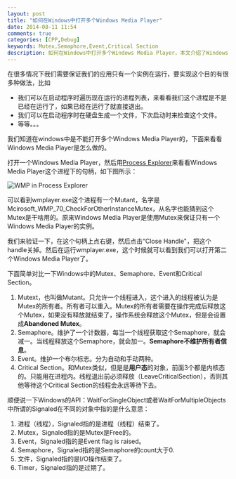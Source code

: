 ```yaml
---
layout: post
title: "如何在Windows中打开多个Windows Media Player"
date: 2014-08-11 11:54
comments: true
categories: [CPP,Debug]
keywords: Mutex,Semaphore,Event,Critical Section
description: 如何在Windows中打开多个Windows Media Player，本文介绍了Windows中的Mutex、Semaphore、Event和Critical Section的区别。
---
```


在很多情况下我们需要保证我们的应用只有一个实例在运行，要实现这个目的有很多种做法，比如
 - 我们可以在启动程序时遍历现在运行的进程列表，来看看我们这个进程是不是已经在运行了，如果已经在运行了就直接退出。
 - 我们可以在启动程序时在硬盘生成一个文件，下次启动时来检查这个文件。
 - 等等。。。

我们知道在windows中是不能打开多个Windows Media Player的，下面来看看Windows Media Player是怎么做的。

打开一个Windows Media Player，然后用[Process Explorer](http://technet.microsoft.com/en-US/sysinternals)来看看Windows Media Player这个进程下的句柄，如下图所示：

![WMP in Process Explorer](https://raw.github.com/fresky/fresky.github.io/source/images/wmp_mutex.png)

可以看到wmplayer.exe这个进程有一个Mutant，名字是Mcirosoft_WMP_70_CheckForOtherInstanceMutex，从名字也能猜到这个Mutex是干啥用的。原来Windows Media Player是使用Mutex来保证只有一个Windows Media Player的实例。

我们来验证一下，在这个句柄上点右键，然后点击“Close Handle"，把这个handle关掉。然后在运行wmplayer.exe，这个时候就可以看到我们可以打开第二个Windows Media Player了。

下面简单对比一下Windows中的Mutex、Semaphore、Event和Critical Section。

1. Mutext，也叫做Mutant。只允许一个线程进入，这个进入的线程被认为是Mutex的所有者。所有者可以重入。Mutex的所有者需要在操作完成后释放这个Mutex，如果没有释放就结束了，操作系统会释放这个Mutex，但是会设置成**Abandoned Mutex**。
2. Semaphore。维护了一个计数器，每当一个线程获取这个Semaphore，就会减一。当线程释放这个Semaphore，就会加一。**Semaphore不维护所有者信息**。
3. Event。维护一个布尔标志。分为自动和手动两种。
4. Critical Section。和Mutex类似，但是是**用户态**的对象，前面3个都是内核态的。只能用在进程内。线程退出前必须释放（LeaveCriticalSection），否则其他等待这个Critical Section的线程会永远等待下去。



顺便说一下Windows的API：WaitForSingleObject或者WaitForMultipleObjects中所谓的Signaled在不同的对象中指的是什么意思：

1. 进程（线程），Signaled指的是进程（线程）结束了。
2. Mutex，Signaled指的是Mutex是Free的。
3. Event，Signaled指的是Event flag is raised。
4. Semaphore，Signaled指的是Semaphore的count大于0.
5. 文件，Signaled指的是I/O操作结束了。
6. Timer，Signaled指的是过期了。
